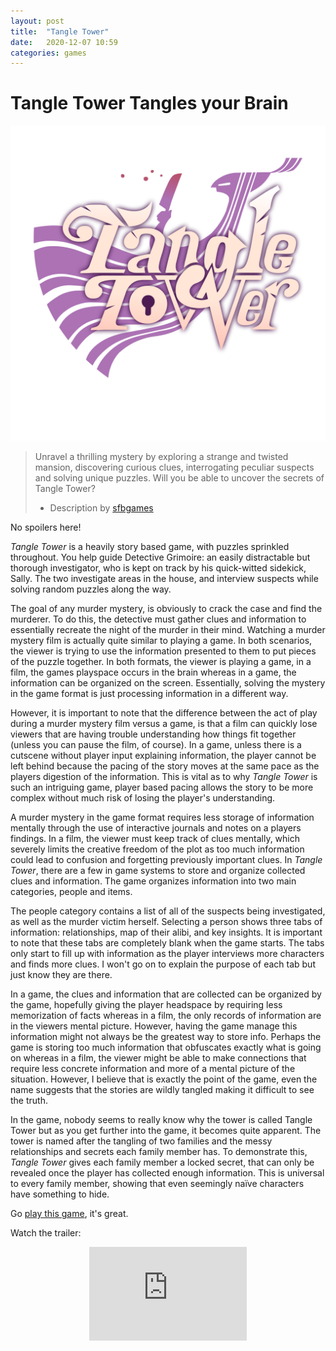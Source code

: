 ```yaml
---
layout: post
title:  "Tangle Tower"
date:   2020-12-07 10:59
categories: games
---
```


# Tangle Tower Tangles your Brain

<img src="/assets/imgs/Tangle Tower Logo 1.png" alt="tangle tower logo" class="center"/>

> Unravel a thrilling mystery by exploring a strange and twisted mansion, discovering curious clues, interrogating peculiar suspects and solving unique puzzles. Will you be able to uncover the secrets of Tangle Tower?
>
> - Description by [sfbgames](https://sfbgames.com)

No spoilers here!

*Tangle Tower* is a heavily story based game, with puzzles sprinkled throughout. You help guide Detective Grimoire: an easily distractable but thorough investigator, who is kept on track by his quick-witted sidekick, Sally. The two investigate areas in the house, and interview suspects while solving random puzzles along the way. 

<div/>

The goal of any murder mystery, is obviously to crack the case and find the murderer. To do this, the detective must gather clues and information to essentially recreate the night of the murder in their mind. Watching a murder mystery film is actually quite similar to playing a game. In both scenarios, the viewer is trying to use the information presented to them to put pieces of the puzzle together. In both formats, the viewer is playing a game, in a film, the games playspace occurs in the brain whereas in a game, the information can be organized on the screen. Essentially, solving the mystery in the game format is just processing information in a different way.

However, it is important to note that the difference between the act of play during a murder mystery film versus a game, is that a film can quickly lose viewers that are having trouble understanding how things fit together (unless you can pause the film, of course). In a game, unless there is a cutscene without player input explaining information, the player cannot be left behind because the pacing of the story moves at the same pace as the players digestion of the information. This is vital as to why *Tangle Tower* is such an intriguing game, player based pacing allows the story to be more complex without much risk of losing the player's understanding.

A murder mystery in the game format requires less storage of information mentally through the use of  interactive journals and notes on a players findings. In a film, the viewer must keep track of clues mentally, which severely limits the creative freedom of the plot as too much information could lead to confusion and forgetting previously important clues. In *Tangle Tower*, there are a few in game systems to store and organize collected clues and information. The game organizes information into two main categories, people and items.

The people category contains a list of all of the suspects being investigated, as well as the murder victim herself. Selecting a person shows three tabs of information: relationships, map of their alibi, and key insights. It is important to note that these tabs are completely blank when the game starts. The tabs only start to fill up with information as the player interviews more characters and finds more clues. I won't go on to explain the purpose of each tab but just know they are there.

In a game, the clues and information that are collected can be organized by the game, hopefully giving the player headspace by requiring less memorization of facts whereas in a film, the only records of information are in the viewers mental picture. However, having the game manage this information might not always be the greatest way to store info. Perhaps the game is storing too much information that obfuscates exactly what is going on whereas in a film, the viewer might be able to make connections that require less concrete information and more of a mental picture of the situation. However, I believe that is exactly the point of the game, even the name suggests that the stories are wildly tangled making it difficult to see the truth. 

In the game, nobody seems to really know why the tower is called Tangle Tower but as you get further into the game, it becomes quite apparent. The tower is named after the tangling of two families and the messy relationships and secrets each family member has. To demonstrate this, *Tangle Tower* gives each family member a locked secret, that can only be revealed once the player has collected enough information. This is universal to every family member, showing that even seemingly naïve characters have something to hide.

Go [play this game](https://store.steampowered.com/app/359510/Tangle_Tower/), it's great.

Watch the trailer:

<iframe class = "center" width="auto" height="auto" src="https://www.youtube.com/embed/3JEliSJ859I" frameborder="0" allow="accelerometer; autoplay; clipboard-write; encrypted-media; gyroscope; picture-in-picture" allowfullscreen style="display: block; margin-left: auto; margin-right: auto; width: 50%"> </iframe>



